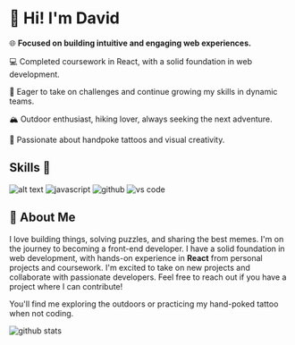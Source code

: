 # 👋 Hi! I'm David

🌐 **Focused on building intuitive and engaging web experiences.**

💻 Completed coursework in React, with a solid foundation in web development.

🚀 Eager to take on challenges and continue growing my skills in dynamic teams.

🏔️ Outdoor enthusiast, hiking lover, always seeking the next adventure.

🎨 Passionate about handpoke tattoos and visual creativity.


## Skills 💪
![alt text](https://camo.githubusercontent.com/a18d3aba14bbdeef2606fca1b949f7308a624d7e507c043debca20c356a3a50c/68747470733a2f2f692e67697068792e636f6d2f6d656469612f654e41736a4f353574506267616f72376d612f323030772e77656270) ![javascript](https://camo.githubusercontent.com/5bbfd7fa05e605122514f98b289be5cf7516c98ac9589f1045ecfb446716e65f/68747470733a2f2f6d65646961332e67697068792e636f6d2f6d656469612f6c6e377a32655772696951416c6c6656636e2f323030772e77656270) ![github](https://camo.githubusercontent.com/95ba85a45e80fc7ac6f84a1910494b774d3ec416bcd135db38dbc9e860681365/68747470733a2f2f692e67697068792e636f6d2f6d656469612f4b7a4a6b7a6a676766474e355079366e6b542f3230302e77656270) ![vs code](https://camo.githubusercontent.com/a081916054e9c455c6a9c35e040a2a4a6202a5baeddb28d010fd607bb0cd1d1b/68747470733a2f2f692e67697068792e636f6d2f6d656469612f49647941514a564e326b56504e55726f6a4d2f3230302e77656270)


## 🎯 About Me
I love building things, solving puzzles, and sharing the best memes. I'm on the journey to becoming a front-end developer. I have a solid foundation in web development, with hands-on experience in **React** from personal projects and coursework. I'm excited to take on new projects and collaborate with passionate developers. Feel free to reach out if you have a project where I can contribute!

You'll find me exploring the outdoors or practicing my hand-poked tattoo when not coding.

![github stats](https://github-readme-streak-stats.herokuapp.com/?user=davhage&)
